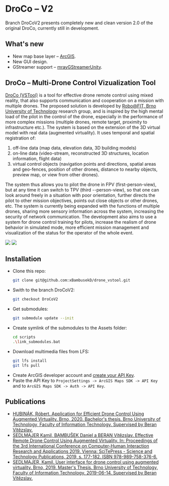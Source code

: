 # DroCo – V2
Branch DroCoV2 presents completely new and clean version 2.0 of the original DroCo, currently still in development.

## What's new
 - New map base layer – [ArcGIS](https://developers.arcgis.com/unity/).
 - New GUI design.
 - GStreamer support – [mrayGStreamerUnity](https://github.com/mrayy/mrayGStreamerUnity).

## DroCo – Multi-Drone Control Vizualization Tool
[DroCo (VSTool)](https://www.fit.vut.cz/research/product/647/.en) is a tool for effective drone remote control using mixed reality, that also supports communication and cooperation on a mission with multiple drones. The proposed solution is developed by [Robo@FIT, Brno University of Technology](https://www.fit.vut.cz/research/group/robo/.en) research group, and is inspired by the high mental load of the pilot in the control of the drone, especially in the performance of more complex missions (multiple drones, remote target, proximity to infrastructure etc.). The system is based on the extension of the 3D virtual model with real data (augmented virtuality). It uses temporal and spatial registration of:
 1) off-line data (map data, elevation data, 3D building models)
 2) on-line data (video-stream, reconstructed 3D structures, location information, flight data)
 3) virtual control objects (navigation points and directions, spatial areas and geo-fences, position of other drones, distance to nearby objects, preview map, or view from other drones). 
 
The system thus allows you to pilot the drone in FPV (first-person-view), but at any time it can switch to TPV (third --person-view), so that one can look around freely in a situation with poor orientation, further directs the pilot to other mission objectives, points out close objects or other drones, etc. The system is currently being expanded with the functions of multiple drones, sharing more sensory information across the system, increasing the security of network communication. The development also aims to use a system for drone control training for pilots, increase the realism of drone behavior in simulated mode, more efficient mission management and visualization of the status for the operator of the whole event.

<img src=drocoV2.png />
<img src=drocoV2_overview.png />

## Installation
 - Clone this repo:
   ```bash
   git clone git@github.com:xBambusekD/drone_vstool.git
   ```
 - Swith to the branch DroCoV2:
   ```bash
   git checkout DroCoV2
   ```
 - Get submodules:
   ```bash
   git submodule update --init
   ```
 - Create symlink of the submodules to the Assets folder:
   ```bash
   cd scripts
   .\link_submodules.bat
   ```
 - Download multimedia files from LFS:
   ```bash
   git lfs install
   git lfs pull
   ```
 - Create ArcGIS developer account and [create your API Key](https://developers.arcgis.com/unity/authentication/tutorials/create-an-api-key/).
 - Paste the API Key to `ProjectSettings -> ArcGIS Maps SDK -> API Key` and to `ArcGIS Maps SDK -> Auth -> API Key`.

## Publications
 - [HUBINÁK, Róbert. Application for Efficient Drone Control Using Augmented Virtuality. Brno, 2020. Bachelor's thesis. Brno University of Technology, Faculty of Information Technology. Supervised by Beran Vítězslav.](https://www.fit.vut.cz/study/thesis-file/22839/22839.pdf)
 - [SEDLMAJER Kamil, BAMBUŠEK Daniel a BERAN Vítězslav. Effective Remote Drone Control Using Augmented Virtuality. In: Proceedings of the 3rd International Conference on Computer-Human Interaction Research and Applications 2019. Vienna: SciTePress - Science and Technology Publications, 2019, s. 177-182. ISBN 978-989-758-376-6.](https://www.fit.vut.cz/research/publication/12006/.en)
 - [SEDLMAJER, Kamil. User interface for drone control using augmented virtuality. Brno, 2019. Master's Thesis. Brno University of Technology, Faculty of Information Technology. 2019-06-14. Supervised by Beran Vítězslav.](https://www.fit.vut.cz/study/thesis-file/16730/16730.pdf)
